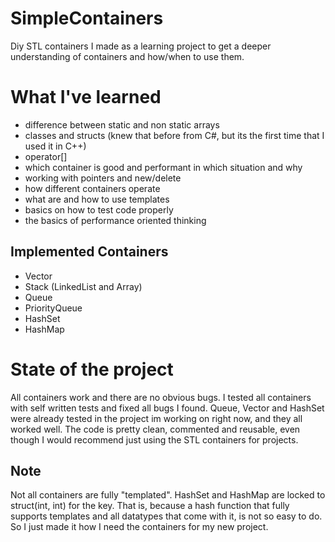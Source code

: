 # SimpleContainers
Diy STL containers I made as a learning project to get a deeper understanding of containers and how/when to use them.

# What I've learned 
 - difference between static and non static arrays
 - classes and structs (knew that before from C#, but its the first time that I used it in C++)
 - operator[] 
 - which container is good and performant in which situation and why
 - working with pointers and new/delete
 - how different containers operate
 - what are and how to use templates 
 - basics on how to test code properly
 - the basics of performance oriented thinking

## Implemented Containers
 - Vector
 - Stack (LinkedList and Array) 
 - Queue 
 - PriorityQueue 
 - HashSet 
 - HashMap

# State of the project 
All containers work and there are no obvious bugs. I tested all containers with self written tests and fixed all bugs I found. 
Queue, Vector and HashSet were already tested in the project im working on right now, and they all worked well.
The code is pretty clean, commented and reusable, even though I would recommend just using the STL containers for projects.

## Note 
Not all containers are fully "templated". HashSet and HashMap are locked to struct(int, int) for the key. That is, because a hash function that fully supports templates and all datatypes that come with it,
is not so easy to do. So I just made it how I need the containers for my new project.